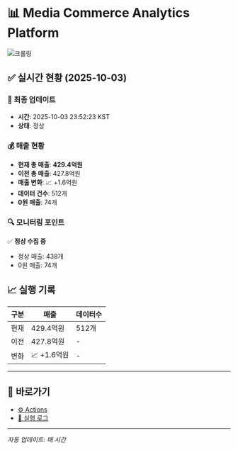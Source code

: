 # 📊 Media Commerce Analytics Platform

![크롤링](https://img.shields.io/badge/크롤링-정상-green)

## ✅ 실시간 현황 (2025-10-03)

### 📍 최종 업데이트
- **시간**: 2025-10-03 23:52:23 KST
- **상태**: 정상

### 💰 매출 현황
- **현재 총 매출**: **429.4억원**
- **이전 총 매출**: 427.8억원
- **매출 변화**: 📈 +1.6억원
- **데이터 건수**: 512개
- **0원 매출**: 74개

### 🔍 모니터링 포인트

✅ **정상 수집 중**
- 정상 매출: 438개
- 0원 매출: 74개


## 📈 실행 기록

| 구분 | 매출 | 데이터수 |
|------|------|----------|
| 현재 | 429.4억원 | 512개 |
| 이전 | 427.8억원 | - |
| 변화 | 📈 +1.6억원 | - |

---

## 🔗 바로가기

- [⚙️ Actions](../../actions)
- [📝 실행 로그](../../actions/workflows/daily_scraping.yml)

---

*자동 업데이트: 매 시간*
